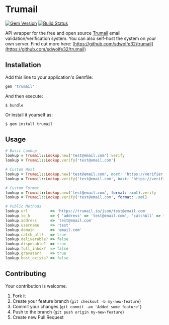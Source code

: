 # Trumail

[![Gem Version](https://badge.fury.io/rb/trumail.svg)](http://badge.fury.io/rb/trumail)
[![Build Status](https://travis-ci.org/drexed/trumail.svg?branch=master)](https://travis-ci.org/drexed/trumail)

API wrapper for the free and open source [Trumail](https://trumail.io) email validation/verification system.
You can also self-host the system on your own server. Find out more here: [https://github.com/sdwolfe32/trumail](https://github.com/sdwolfe32/trumail)

## Installation

Add this line to your application's Gemfile:

```ruby
gem 'trumail'
```

And then execute:

    $ bundle

Or install it yourself as:

    $ gem install trumail

## Usage
```ruby
# Basic Lookup
lookup = Trumail::Lookup.new('test@email.com').verify
lookup = Trumail::Lookup.verify('test@email.com')

# Custom Host
lookup = Trumail::Lookup.new('test@email.com', host: 'https://verifier.com').verify
lookup = Trumail::Lookup.verify('test@email.com', host: 'https://verifier.com')

# Custom Format
lookup = Trumail::Lookup.new('test@email.com', format: :xml).verify
lookup = Trumail::Lookup.verify('test@email.com', format: :xml)

# Public Methods
lookup.url          => 'https://trumail.io/json/test@email.com'
lookup.to_h         => { 'address' => 'test@email.com', 'catchAll' => true, ... }
lookup.address      => 'test@email.com'
lookup.username     => 'test'
lookup.domain       => 'email.com'
lookup.catch_all?   => true
lookup.deliverable? => false
lookup.disposable?  => true
lookup.full_inbox?  => false
lookup.gravatar?    => true
lookup.host_exists? => false
```

## Contributing

Your contribution is welcome.

1. Fork it
2. Create your feature branch (`git checkout -b my-new-feature`)
3. Commit your changes (`git commit -am 'Added some feature'`)
4. Push to the branch (`git push origin my-new-feature`)
5. Create new Pull Request
